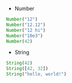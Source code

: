 - Number
```js
Number("12")
Number("12.12")
Number("12 hi")
Number("10e3")
Number(42)
```
- String
```js
String(42)
String([42, 32])
String("hello, world!")
```